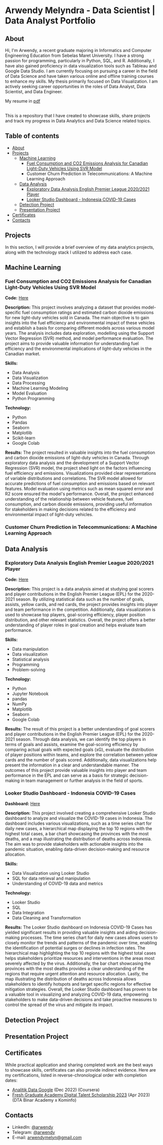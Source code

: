 # Arwendy Melyndra - Data Scientist | Data Analyst Portfolio

## About

Hi, I'm Arwendy, a recent graduate majoring in Informatics and Computer Engineering Education from Sebelas Maret University. I have a strong passion for programming, particularly in Python, SQL, and R. Additionally, I have also gained proficiency in data visualization tools such as Tableau and Google Data Studio. I am currently focusing on pursuing a career in the field of Data Science and have taken various online and offline training courses to enhance my skills. My thesis primarily focused on Data Visualization. I am actively seeking career opportunities in the roles of Data Analyst, Data Scientist, and Data Engineer.

My resume in [pdf](https://github.com/arwendy123/data_scientist_portfolio/blob/main/Arwendy_Melyndra_Data_Scientist_Resume.pdf)

<br>
This is a repository that I have created to showcase skills, share projects and track my progress in Data Analytics and Data Science related topics.
<br>


## Table of contents
- [About](#about)
- [Projects](#projects)
  - [Machine Learning](#machine-learning)
    + [Fuel Consumption and CO2 Emissions Analysis for Canadian Light-Duty Vehicles Using SVR Model](#fuel-consumption-and-co2-emissions-analysis-for-canadian-light-duty-vehicles-using-svr-model)
    + Customer Churn Prediction in Telecommunications: A Machine Learning Approach
  - [Data Analysis](#data-analysis)
    + [Exploratory Data Analysis English Premier League 2020/2021 Player](#exploratory-data-analysis-english-premier-league-20202021-player)
    + [Looker Studio Dashboard - Indonesia COVID-19 Cases](#looker-studio-dashboard---indonesia-covid-19-cases)
  - [Detection Project](#detection-project)
  - [Presentation Project](#presentation-project)
- [Certificates](#certificates)
- [Contacts](#contacts)


## Projects
In this section, I will provide a brief overview of my data analytics projects, along with the technology stack I utilized to address each case.


## Machine Learning
### Fuel Consumption and CO2 Emissions Analysis for Canadian Light-Duty Vehicles Using SVR Model
**Code:**
[Here](https://github.com/arwendy123/svr_model_fuelconsumption/blob/main/SVR_Model_for_Fuel_Consumption.ipynb)

**Description:**
This project involves analyzing a dataset that provides model-specific fuel consumption ratings and estimated carbon dioxide emissions for new light-duty vehicles sold in Canada. The main objective is to gain insights into the fuel efficiency and environmental impact of these vehicles and establish a basis for comparing different models across various model years. The analysis includes data exploration, modelling using the Support Vector Regression (SVR) method, and model performance evaluation. The project aims to provide valuable information for understanding fuel efficiency and the environmental implications of light-duty vehicles in the Canadian market.

**Skills:** 
- Data Analysis
- Data Visualization
- Data Processing
- Machine Learning Modeling
- Model Evaluation
- Python Programming

**Technology:**
- Python
- Pandas
- Seaborn
- Matplotlib
- Scikit-learn
- Google Colab

**Results:**
The project resulted in valuable insights into the fuel consumption and carbon dioxide emissions of light-duty vehicles in Canada. Through exploratory data analysis and the development of a Support Vector Regression (SVR) model, the project shed light on the factors influencing fuel efficiency and emissions. Visualizations provided clear representations of variable distributions and correlations. The SVR model allowed for accurate predictions of fuel consumption and emissions based on relevant features. Model evaluation using metrics such as mean squared error and R2 score ensured the model's performance. Overall, the project enhanced understanding of the relationship between vehicle features, fuel consumption, and carbon dioxide emissions, providing useful information for stakeholders in making decisions related to the efficiency and environmental impact of light-duty vehicles.

### Customer Churn Prediction in Telecommunications: A Machine Learning Approach

## Data Analysis
### Exploratory Data Analysis English Premier League 2020/2021 Player
**Code:**
[Here](https://github.com/arwendy123/EDA_EPL_Player_2020-2021/blob/60983f000d72de71ff48e38c2610feebe47655ec/EDA_EPL_Player_2021_2022.ipynb)

**Description:**
This project is a data analysis aimed at studying goal scorers and player contributions in the English Premier League (EPL) for the 2020-2021 season. By utilizing statistical data such as the number of goals, assists, yellow cards, and red cards, the project provides insights into player and team performance in the competition. Additionally, data visualization is used to showcase top players, goal-scoring efficiency, player position distribution, and other relevant statistics. Overall, the project offers a better understanding of player roles in goal creation and helps evaluate team performance.

**Skills:** 
- Data manipulation
- Data visualization
- Statistical analysis
- Programming
- Problem-solving

**Technology:**
- Python
- Jupyter Notebook
- pandas
- NumPy
- Matplotlib
- Seaborn
- Google Colab

**Results:**
The result of this project is a better understanding of goal scorers and player contributions in the English Premier League (EPL) for the 2020-2021 season. Through data analysis, we can identify the top players in terms of goals and assists, examine the goal-scoring efficiency by comparing actual goals with expected goals (xG), evaluate the distribution of player positions within teams, and explore the correlation between yellow cards and the number of goals scored. Additionally, data visualizations help present the information in a clear and understandable manner. The outcomes of this project provide valuable insights into player and team performance in the EPL and can serve as a basis for strategic decision-making in team management or further analysis in the field of sports.

### Looker Studio Dashboard - Indonesia COVID-19 Cases
**Dashboard:**
[Here](https://lookerstudio.google.com/reporting/d63997bf-82bc-45d1-9d37-c8a4eafb3a84)

**Description:**
This project involved creating a comprehensive Looker Studio dashboard to analyze and visualize the COVID-19 cases in Indonesia. The dashboard includes various visualizations, such as a time series chart for daily new cases, a hierarchical map displaying the top 10 regions with the highest total cases, a bar chart showcasing the provinces with the most deaths, and a map illustrating the distribution of deaths across Indonesia. The aim was to provide stakeholders with actionable insights into the pandemic situation, enabling data-driven decision-making and resource allocation.

**Skills:** 
- Data Visualization using Looker Studio
- SQL for data retrieval and manipulation
- Understanding of COVID-19 data and metrics

**Technology:**
- Looker Studio
- SQL
- Data Integration
- Data Cleaning and Transformation

**Results:**
The Looker Studio dashboard on Indonesia COVID-19 Cases has yielded significant results in providing valuable insights and aiding decision-making processes. The time series chart for daily new cases allows users to closely monitor the trends and patterns of the pandemic over time, enabling the identification of potential surges or declines in infection rates. The hierarchical map highlighting the top 10 regions with the highest total cases helps stakeholders prioritize resources and interventions in the areas most severely affected by the virus. Additionally, the bar chart showcasing the provinces with the most deaths provides a clear understanding of the regions that require urgent attention and resource allocation. Lastly, the map illustrating the distribution of deaths across Indonesia allows stakeholders to identify hotspots and target specific regions for effective mitigation strategies. Overall, the Looker Studio dashboard has proven to be a valuable tool in visualizing and analyzing COVID-19 data, empowering stakeholders to make data-driven decisions and take proactive measures to control the spread of the virus and mitigate its impact.

## Detection Project


## Presentation Project


## Certificates
While practical application and sharing completed work are the best ways to showcase skills, certificates can also provide indirect evidence. Here are my certifications, listed in reverse-chronological order with completion dates:
- [Analitik Data Google](https://www.coursera.org/account/accomplishments/professional-cert/7D73GJCRBWTS) (Dec 2022) (Coursera)
- [Fresh Graduate Academy Digital Talent Scholarship 2023](https://drive.google.com/file/d/1ZJyQvamnyTSEsa2gG6eaQBtfF0Xk9yWT/view?usp=sharing) (Apr 2023) (DTA Binar Academy x Kominfo)


## Contacts
- LinkedIn: [@arwendy](https://www.linkedin.com/in/arwendy-melyndra-970640200/)
- Telegram: [@arwendy](https://t.me/arwendy)
- E-mail: arwendymelyn@gmail.com
